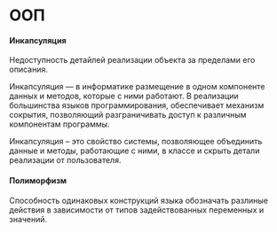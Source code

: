 # ООП

#### Инкапсуляция
Недоступность детайлей реализации объекта за пределами его описания.

Инкапсуляция — в информатике размещение в одном компоненте данных и методов, которые с ними работают. В реализации большинства языков программирования, обеспечивает механизм сокрытия, позволяющий разграничивать доступ к различным компонентам программы.

Инкапсуляция – это свойство системы, позволяющее объединить данные и методы,  работающие с ними, в классе и скрыть детали реализации от пользователя.

#### Полиморфизм
Способность одинаковых конструкций языка обозначать разлиные действия в зависимости от типов задействованных переменных и значений. 
